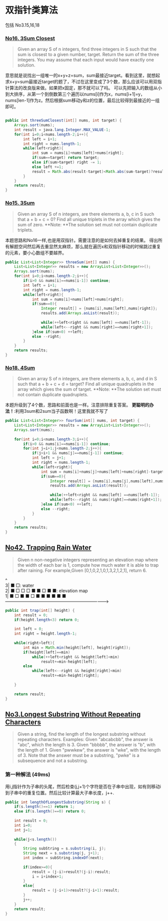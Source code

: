 # 双指针类算法

包括 No3.15,16,18

### [No16. 3Sum Closest](https://leetcode.com/problems/3sum-closest/)
>Given an array S of n integers, find three integers in S such that the sum is closest to a given number, target. Return the sum of the three integers. You may assume that each input would have exactly one solution.

意思就是说找出一组唯一的x+y+z=sum，sum最接近target。看到这里，就想起求x+y=sum最接近target的题了，不过在这里变成了3个数，那么应该可以用双指针算法的改良版来做。如果把x固定，那不就可以了吗。
可以先把输入的数组从小到大排序，从第一个到倒数第三个遍历以nums[i]作为x，nums[i+1]=y，nums[len-1]作为z。然后根据sum移动y和z的位置，最后比较得到最接近的一组即可。

```java

public int threeSumClosest(int[] nums, int target) {
    Arrays.sort(nums);
    int result = java.lang.Integer.MAX_VALUE-1;
    for(int i=0;i<nums.length-2;i++){
    	int left = i+1;
    	int right = nums.length-1;
    	while(left<right){
    		int sum = nums[i]+nums[left]+nums[right];
    		if(sum==target) return target;
    		else if(sum>target) right -= 1;
    		else left +=1;
    		result = Math.abs(result-target)<Math.abs(sum-target)?result:sum;
    	}
    }
	return result;
}

```

### [No15. 3Sum](https://leetcode.com/problems/3sum/)
>Given an array S of n integers, are there elements a, b, c in S such that a + b + c = 0? Find all unique triplets in the array which gives the sum of zero.
**Note: **The solution set must not contain duplicate triplets.

本题思路和No16一样,也是用双指针。需要注意的是如何去掉重复的结果。
得出所有解题空间然后再去重显然太麻烦，那么就在遍历x和双指针移动的时候跳过重复的元素，要小心数组不要越界。
```java
public List<List<Integer>> threeSum(int[] nums) {
    List<List<Integer>> results = new ArrayList<List<Integer>>();        
    Arrays.sort(nums);
    for(int i=0;i<nums.length-2;i++){
    	if(i>0 && nums[i]==nums[i-1]) continue;
    	int left = i+1;
    	int right = nums.length-1;
    	while(left<right){
    		int sum = nums[i]+nums[left]+nums[right];
    		if(sum==0){
    			Integer result[] = {nums[i],nums[left],nums[right]};
    			results.add(Arrays.asList(result));
    			
    			while(++left<right && nums[left] ==nums[left-1]);
    			while(left<--right && nums[right]==nums[right+1]);        			
    		}else if(sum<0) ++left;
    		else --right;
    	}        	
    }        
    return results;
}
```
### [No18. 4Sum](https://leetcode.com/problems/4sum/)
>Given an array S of n integers, are there elements a, b, c, and d in S such that a + b + c + d = target? Find all unique quadruplets in the array which gives the sum of target.
**Note: **The solution set must not contain duplicate quadruplets. 

本题升级到了4个数，思路和前面也是一样。注意排除重复答案。
**更聪明的办法！**:利用3sum和2sum当子函数啊！这里我就不写了
```java
public List<List<Integer>> fourSum(int[] nums, int target) {
	List<List<Integer>> results = new ArrayList<List<Integer>>();  
	Arrays.sort(nums);
	
	for(int i=0;i<nums.length-3;i++){
		if(i>0 && nums[i]==nums[i-1]) continue;
		for(int j=i+1;j<nums.length-2;j++){
			if(j>i+1 && nums[j]==nums[j-1]) continue;
			int left = j+1;
			int right = nums.length-1;
			while(left<right){
				int sum = nums[i]+nums[j]+nums[left]+nums[right]-target;
				if(sum==0){
        			Integer result[] = {nums[i],nums[j],nums[left],nums[right]};
        			results.add(Arrays.asList(result));
        			
        			while(++left<right && nums[left] ==nums[left-1]);
        			while(left<--right && nums[right]==nums[right+1]);        			
        		}else if(sum<0) ++left;
        		else --right;
			}
		}
	}		
	return results;
}
```

## [No42. Trapping Rain Water](https://leetcode.com/problems/trapping-rain-water/)
> Given n non-negative integers representing an elevation map where the width of each bar is 1, compute how much water it is able to trap after raining.
For example,Given [0,1,0,2,1,0,1,3,2,1,2,1], return 6. 

 ^ <br/>
3|              ■           □: water <br/>
2|      ■ □ □ □ ■ ■ □ ■     ■: elevation map <br/>
1|  ■ □ ■ ■ □ ■ ■ ■ ■ ■ ■<br/>
  ————————————————————————>

```java
public int trap(int[] height) {
    int result = 0;
    if(height.length<3) return 0;
    
    int left = 0;
    int right = height.length-1;        
    
    while(right>left){
    	int min = Math.min(height[left], height[right]);
    	if(height[left]==min)
    		while(++left<right && height[left]<min)
    			result+=min-height[left];
    	else
    		while(left<--right && height[right]<min)
    			result+=min-height[right];
    	        	
    }
    
    return result;
}
```

## [No3.Longest Substring Without Repeating Characters](https://leetcode.com/problems/longest-substring-without-repeating-characters/)
>Given a string, find the length of the longest substring without repeating characters.
Examples:
Given "abcabcbb", the answer is "abc", which the length is 3.
Given "bbbbb", the answer is "b", with the length of 1.
Given "pwwkew", the answer is "wke", with the length of 3. Note that the answer must be a substring, "pwke" is a subsequence and not a substring.

### 第一种解法 (49ms)
用i,j指针作为子串的头尾，然后检查(j,j+1)个字符是否在子串中出现，如有则移动i到子串中的重复位置。然后比较计算最大子串长度，j++.
```java
public int lengthOfLongestSubstring(String s) {
    if(s.length()==1) return 1;
    else if(s.length()==0) return 0;
    
    int result = 0;
	int i=0;
	int j=1;
	
	while(j<s.length())
	{
		String subString = s.substring(i, j);
		String next = s.substring(j, j+1);
		int index = subString.indexOf(next);
		
		if(index>=0){	
			result = (j-i)>result?(j-i):result;
			i = i+index+1;
		}
		else{
			result = (j-i+1)>result?(j-i+1):result;
		}
		j++;	
	}
	return result;
}
```
